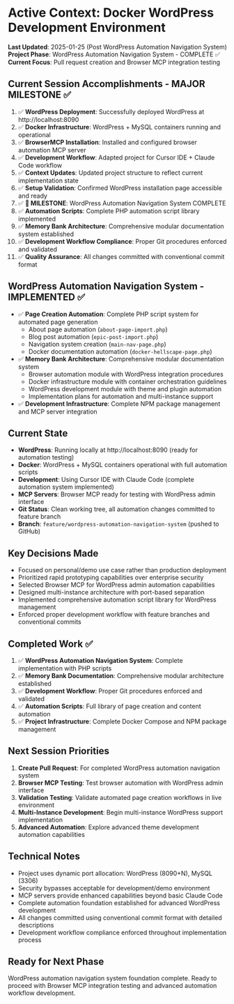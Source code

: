 # Active Context: Docker WordPress Development Environment

**Last Updated**: 2025-01-25 (Post WordPress Automation Navigation System)
**Project Phase**: WordPress Automation Navigation System - COMPLETE ✅
**Current Focus**: Pull request creation and Browser MCP integration testing

## Current Session Accomplishments - MAJOR MILESTONE ✅
1. ✅ **WordPress Deployment**: Successfully deployed WordPress at http://localhost:8090
2. ✅ **Docker Infrastructure**: WordPress + MySQL containers running and operational
3. ✅ **BrowserMCP Installation**: Installed and configured browser automation MCP server
4. ✅ **Development Workflow**: Adapted project for Cursor IDE + Claude Code workflow
5. ✅ **Context Updates**: Updated project structure to reflect current implementation state
6. ✅ **Setup Validation**: Confirmed WordPress installation page accessible and ready
7. ✅ **🎯 MILESTONE**: WordPress Automation Navigation System COMPLETE
8. ✅ **Automation Scripts**: Complete PHP automation script library implemented
9. ✅ **Memory Bank Architecture**: Comprehensive modular documentation system established
10. ✅ **Development Workflow Compliance**: Proper Git procedures enforced and validated
11. ✅ **Quality Assurance**: All changes committed with conventional commit format

## WordPress Automation Navigation System - IMPLEMENTED ✅
- ✅ **Page Creation Automation**: Complete PHP script system for automated page generation
  - About page automation (`about-page-import.php`)
  - Blog post automation (`epic-post-import.php`) 
  - Navigation system creation (`main-nav-page.php`)
  - Docker documentation automation (`docker-hellscape-page.php`)
- ✅ **Memory Bank Architecture**: Comprehensive modular documentation system
  - Browser automation module with WordPress integration procedures
  - Docker infrastructure module with container orchestration guidelines
  - WordPress development module with theme and plugin automation
  - Implementation plans for automation and multi-instance support
- ✅ **Development Infrastructure**: Complete NPM package management and MCP server integration

## Current State
- **WordPress**: Running locally at http://localhost:8090 (ready for automation testing)
- **Docker**: WordPress + MySQL containers operational with full automation scripts
- **Development**: Using Cursor IDE with Claude Code (complete automation system implemented)
- **MCP Servers**: Browser MCP ready for testing with WordPress admin interface
- **Git Status**: Clean working tree, all automation changes committed to feature branch
- **Branch**: `feature/wordpress-automation-navigation-system` (pushed to GitHub)

## Key Decisions Made
- Focused on personal/demo use case rather than production deployment
- Prioritized rapid prototyping capabilities over enterprise security
- Selected Browser MCP for WordPress admin automation capabilities
- Designed multi-instance architecture with port-based separation
- Implemented comprehensive automation script library for WordPress management
- Enforced proper development workflow with feature branches and conventional commits

## Completed Work ✅
1. ✅ **WordPress Automation Navigation System**: Complete implementation with PHP scripts
2. ✅ **Memory Bank Documentation**: Comprehensive modular architecture established
3. ✅ **Development Workflow**: Proper Git procedures enforced and validated
4. ✅ **Automation Scripts**: Full library of page creation and content automation
5. ✅ **Project Infrastructure**: Complete Docker Compose and NPM package management

## Next Session Priorities
1. **Create Pull Request**: For completed WordPress automation navigation system
2. **Browser MCP Testing**: Test browser automation with WordPress admin interface
3. **Validation Testing**: Validate automated page creation workflows in live environment
4. **Multi-Instance Development**: Begin multi-instance WordPress support implementation
5. **Advanced Automation**: Explore advanced theme development automation capabilities

## Technical Notes
- Project uses dynamic port allocation: WordPress (8090+N), MySQL (3306)
- Security bypasses acceptable for development/demo environment
- MCP servers provide enhanced capabilities beyond basic Claude Code
- Complete automation foundation established for advanced WordPress development
- All changes committed using conventional commit format with detailed descriptions
- Development workflow compliance enforced throughout implementation process

## Ready for Next Phase
WordPress automation navigation system foundation complete. Ready to proceed with Browser MCP integration testing and advanced automation workflow development.
